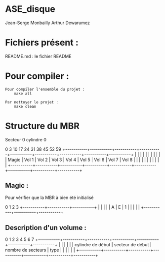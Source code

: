 ASE_disque
==========
Jean-Serge Monbailly
Arthur Dewarumez

Fichiers présent :
==================
README.md     : le fichier README


Pour compiler :
===============
	Pour compiler l'ensemble du projet :
		make all

	Par nettoyer le projet :
		make clean

Structure du MBR
================
Secteur 0 cylindre 0

0           3           10          17          24          31          38          45          52         59
+-----------+-----------+-----------+-----------+-----------+-----------+-----------+-----------+-----------+
|           |           |           |           |           |           |           |           |           |
|   Magic   |   Vol 1   |   Vol 2   |   Vol 3   |   Vol 4   |   Vol 5   |   Vol 6   |   Vol 7   |   Vol 8   |
|           |           |           |           |           |           |           |           |           |
+-----------+-----------+-----------+-----------+-----------+-----------+-----------+-----------+-----------+

Magic :
-------
Pour vérifier que la MBR à bien été initialisé

0           1           2           3
+-----------+-----------+-----------+
|           |           |           |
|     A     |     E     |     1     |
|           |           |           |
+-----------+-----------+-----------+

Description d'un volume :
-------------------------

0           1           2           3           4           5           6           7
+-----------+-----------+-----------+-----------+-----------+-----------+-----------+
|                       |                       |                       |           |
|   cylindre de début   |   secteur de début    |   nombre de secteurs  |    type   |
|                       |                       |                       |           |
+-----------+-----------+-----------+-----------+-----------+-----------+-----------+